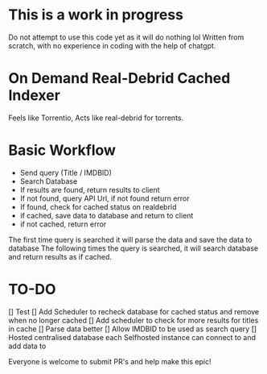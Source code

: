 # This is a work in progress
Do not attempt to use this code yet as it will do nothing lol
Written from scratch, with no experience in coding with the help of chatgpt.

# On Demand Real-Debrid Cached Indexer
Feels like Torrentio, Acts like real-debrid for torrents.

# Basic Workflow
- Send query (Title / IMDBID)
- Search Database
- If results are found, return results to client
- If not found, query API Url, if not found return error
- If found, check for cached status on realdebrid
- if cached, save data to database and return to client
- if not cached, return error

The first time query is searched it will parse the data and save the data to database
The following times the query is searched, it will search database and return results as if cached.

# TO-DO
[] Test
[] Add Scheduler to recheck database for cached status and remove when no longer cached
[] Add scheduler to check for more results for titles in cache
[] Parse data better
[] Allow IMDBID to be used as search query
[] Hosted centralised database each Selfhosted instance can connect to and add data to

Everyone is welcome to submit PR's and help make this epic!
